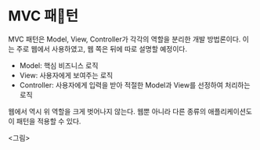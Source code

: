 # MVC 패턴
MVC 패턴은 Model, View, Controller가 각각의 역할을 분리한 개발 방법론이다. 이는 주로 웹에서 사용하였고, 웹 쪽은 뒤에 따로 설명할 예정이다.
- Model: 핵심 비즈니스 로직
- View: 사용자에게 보여주는 로직
- Controller: 사용자에게 입력을 받아 적절한 Model과 View를 선정하여 처리하는 로직

웹에서 역시 위 역할을 크게 벗어나지 않는다. 웹뿐 아니라 다른 종류의 애플리케이션도 이 패턴을 적용할 수 있다.

<그림>
